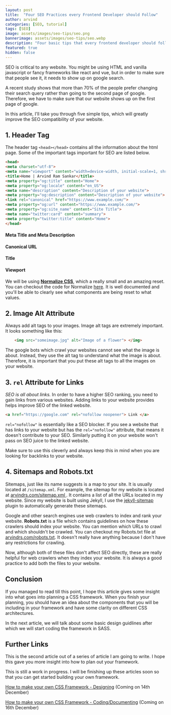 ```yaml
---
layout: post
title:  "Four SEO Practices every Frontend Developer should Follow"
author: arvind
categories: [SEO, tutorial]
tags: [SEO]
image: assets/images/seo-tips/seo.png
bannerimage: assets/images/seo-tips/seo.webp
description: "Four basic tips that every frontend developer should follow and put into practice to improve "
featured: true
hidden: false
---
```



SEO is critical to any website. You might be using HTML and vanilla javascript or fancy frameworks like react and vue, but in order to make sure that people see it, it needs to show up on google search.

A recent study shows that more than 70% of the people prefer changing their search query rather than going to the second page of google. Therefore, we have to make sure that our website shows up on the first page of google.

In this article, I'll take you through five simple tips, which will greatly improve the SEO compatibility of your website.


## 1. Header Tag

The header tag `<head></head>` contains all the information about the html page. Some of the important tags important for SEO are listed below.

```html
<head>
<meta charset="utf-8">
<meta name="viewport" content="width=device-width, initial-scale=1, shrink-to-fit=no">
<title>Home | Arvind Ram Sankar</title>
<meta property="og:title" content="Home">
<meta property="og:locale" content="en_US">
<meta name="description" content="Description of your website">
<meta property="og:description" content="Description of your website">
<link rel="canonical" href="https://www.example.com/">
<meta property="og:url" content="https://www.example.com/">
<meta property="og:site_name" content="Site Title">
<meta name="twitter:card" content="summary">
<meta property="twitter:title" content="Home">
</head>
```

#### Meta Title and Meta Description
#### Canonical URL
#### Title
#### Viewport




We will be using <a href="https://necolas.github.io/normalize.css/" target="_blank" rel="nofollow">**Normalize CSS**</a>, which a really small and an amazing reset. You can checkout the code for Normalize <a href="https://github.com/necolas/normalize.css/blob/master/normalize.css" target="_blank" rel="nofollow">here</a>. It is well documented and you'll be able to clearly see what components are being reset to what values.

## 2. Image Alt Attribute

Always add alt tags to your images. Image alt tags are extremely important. It looks something like this:

```html
    <img src="someimage.jpg" alt="Image of a flower"> </img>
```
The google bots which crawl your websites cannot see what the image is about. Instead, they use the alt tag to understand what the image is about. Therefore, it is important that you put these alt tags to all the images on your website.

## 3. `rel` Attribute for Links

<i>SEO is all about links.</i> In order to have a higher SEO ranking, you need to gain links from various websites. Adding links to your website provides helps improve SEO of the linked website.

```html
<a href="https://google.com" rel="nofollow noopener"> Link </a>
```

`rel="nofollow"` is essentially like a SEO blocker. If you see a website that has links to your website but has the `rel="nofollow"` attribute, that means it doesn't contribute to your SEO. Similarly putting it on your website won't pass on SEO juice to the linked website. 

Make sure to use this cleverly and always keep this in mind when you are looking for backlinks to your website.

## 4. Sitemaps and Robots.txt

Sitemaps, just like its name suggests is a map to your site. It is usually located at `/sitemap.xml`. For example, the sitemap for my website is located at <a href="https://www.arvindrs.com/sitemap.xml" target="_blank"> arvindrs.com/sitemap.xml </a>. It contains a list of all the URLs located in my website. 
Since my website is built using Jekyll, I use the <a href="https://github.com/jekyll/jekyll-sitemap" target="_blank">jekyll-sitemap</a> plugin to automatically generate these sitemaps.

Google and other search engines use web crawlers to index and rank your website. <b>Robots.txt</b> is a file which contains guidelines on how these crawlers should index your website. You can mention which URLs to crawl and which shouldn't be crawled. You can checkout my Robots.txt file at <a href="https://arvindrs.com/robots.txt" target="_blank">arvindrs.com/robots.txt</a>. It doesn't really have anything because I don't have any restrictions for crawling.

Now, although both of these files don't affect SEO directly, these are really helpful for web crawlers when they index your website. It is always a good practice to add both the files to your website.


## Conclusion

If you managed to read till this point, I hope this article gives some insight into what goes into planning a CSS framework. When you finish your planning, you should have an idea about the components that you will be including in your framework and have some clarity on different CSS architectures. 

In the next article, we will talk about some basic design guidlines after which we will start coding the framework in SASS.

## Further Links

This is the second article out of a series of article I am going to write. I hope this gave you more insight into how to plan out your framework.

This is still a work in progress. I will be finishing up these articles soon so that you can get started building your own framework.

<a href="javascript:void(0)">How to make your own CSS Framework - Designing</a> (Coming on 14th December)

<a href="javascript:void(0)">How to make your own CSS Framework - Coding/Documenting</a> (Coming on 16th December)
